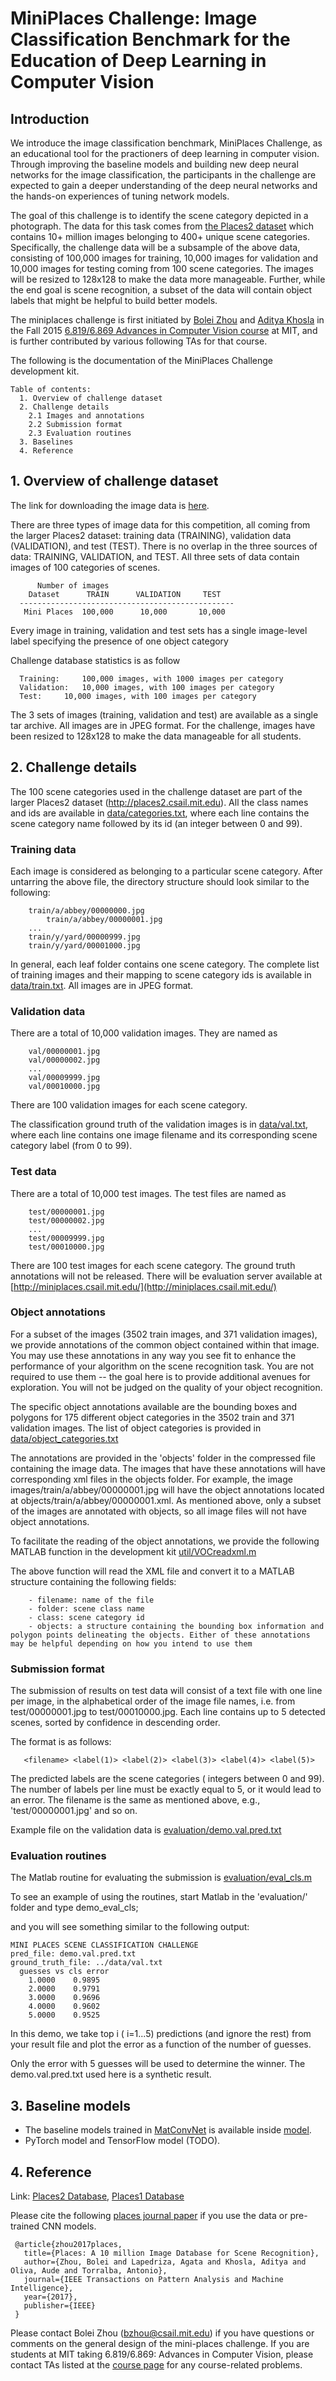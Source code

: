 # MiniPlaces Challenge: Image Classification Benchmark for the Education of Deep Learning in Computer Vision

## Introduction

We introduce the image classification benchmark, MiniPlaces Challenge, as an educational tool for the practioners of deep learning in computer vision. Through improving the baseline models and building new deep neural networks for the image classification, the participants in the challenge are expected to gain a deeper understanding of the deep neural networks and the hands-on experiences of tuning network models.

The goal of this challenge is to identify the scene category depicted in a photograph. The data for this task comes from [the Places2 dataset](http://places2.csail.mit.edu/) which contains 10+ million images belonging to 400+ unique scene categories. Specifically, the challenge data will be a subsample of the above data, consisting of 100,000 images for training, 10,000 images for validation and 10,000 images for testing coming from 100 scene categories. The images will be resized to 128x128 to make the data more manageable. Further, while the end goal is scene recognition, a subset of the data will contain object labels that might be helpful to build better models.

The miniplaces challenge is first initiated by [Bolei Zhou](http://people.csail.mit.edu/bzhou/) and [Aditya Khosla](http://people.csail.mit.edu/khosla/) in the Fall 2015 [6.819/6.869 Advances in Computer Vision course](http://6.869.csail.mit.edu/fa15/index.html) at MIT, and is further contributed by various following TAs for that course.

The following is the documentation of the MiniPlaces Challenge development kit.
```
Table of contents:
  1. Overview of challenge dataset
  2. Challenge details
    2.1 Images and annotations
    2.2 Submission format
    2.3 Evaluation routines
  3. Baselines
  4. Reference
```

## 1. Overview of challenge dataset

The link for downloading the image data is [here](http://miniplaces.csail.mit.edu/data/data.tar.gz).

There are three types of image data for this competition, all coming from the larger Places2 dataset: training data (TRAINING), validation data (VALIDATION), and test (TEST). There is no overlap in the three sources of data: TRAINING, VALIDATION, and TEST.  All three sets of data contain images of 100 categories of scenes.

```
      Number of images
    Dataset      TRAIN      VALIDATION     TEST
  ------------------------------------------------
   Mini Places  100,000      10,000       10,000
```
Every image in training, validation and test sets has a single image-level label specifying the presence of one object category

Challenge database statistics is as follow
```
  Training: 	100,000 images, with 1000 images per category
  Validation:	10,000 images, with 100 images per category
  Test:		10,000 images, with 100 images per category
```

The 3 sets of images (training, validation and test) are available as a single tar archive. All images are in JPEG format. For the challenge, images have been resized to 128x128 to make the data manageable for all students.

## 2. Challenge details

The 100 scene categories used in the challenge dataset are part of the larger Places2 dataset (http://places2.csail.mit.edu). All the class names and ids are available in [data/categories.txt](data/categories.txt), where each line contains the scene category name followed by its id (an integer between 0 and 99).

### Training data

Each image is considered as belonging to a particular scene category. After untarring the above file, the directory structure should look similar to the following:
```   
	train/a/abbey/00000000.jpg
     	train/a/abbey/00000001.jpg
	...
	train/y/yard/00000999.jpg      
	train/y/yard/00001000.jpg
```
In general, each leaf folder contains one scene category. The complete list of training images and their mapping to scene category ids is available in [data/train.txt](data/train.txt). All images are in JPEG format.

### Validation data

There are a total of 10,000 validation images. They are named as
```      
	val/00000001.jpg
	val/00000002.jpg
	...
	val/00009999.jpg
	val/00010000.jpg
```
There are 100 validation images for each scene category.

The classification ground truth of the validation images is in [data/val.txt](data/val.txt), where each line contains one image filename and its corresponding scene category label (from 0 to 99).

### Test data

There are a total of 10,000 test images. The test files are named as
```      
	test/00000001.jpg
	test/00000002.jpg
	...
	test/00009999.jpg
	test/00010000.jpg
```
There are 100 test images for each scene category. The ground truth annotations will not be released. There will be evaluation server available at [http://miniplaces.csail.mit.edu/](http://miniplaces.csail.mit.edu/)

### Object annotations

For a subset of the images (3502 train images, and 371 validation images), we provide annotations of the common object contained within that image. You may use these annotations in any way you see fit to enhance the performance of your algorithm on the scene recognition task. You are not required to use them -- the goal here is to provide additional avenues for exploration. You will not be judged on the quality of your object recognition.

The specific object annotations available are the bounding boxes and polygons for 175 different object categories in the 3502 train and 371 validation images. The list of object categories is provided in [data/object_categories.txt](data/object_categories.txt)

The annotations are provided in the 'objects' folder in the compressed file containing the image data. The images that have these annotations will have corresponding xml files in the objects folder. For example, the image
images/train/a/abbey/00000001.jpg will have the object annotations located at objects/train/a/abbey/00000001.xml. As mentioned above, only a subset of the images are annotated with objects, so all image files will not have object annotations.

To facilitate the reading of the object annotations, we provide the following MATLAB function in the development kit [util/VOCreadxml.m](util/VOCreadxml.m)

The above function will read the XML file and convert it to a MATLAB structure containing the following fields:
```
	- filename: name of the file
	- folder: scene class name
	- class: scene category id
	- objects: a structure containing the bounding box information and polygon points delineating the objects. Either of these annotations may be helpful depending on how you intend to use them
```

### Submission format

The submission of results on test data will consist of a text file with one line per image, in the alphabetical order of the image file names, i.e. from test/00000001.jpg to test/00010000.jpg. Each line contains up to 5 detected scenes, sorted by confidence in descending order. 

The format is as follows:
```
   <filename> <label(1)> <label(2)> <label(3)> <label(4)> <label(5)>
```
The predicted labels are the scene categories ( integers between 0 and
99).  The number of labels per line must be exactly equal to 5, or it
would lead to an error. The filename is the same as mentioned above,
e.g., 'test/00000001.jpg' and so on.

Example file on the validation data is [evaluation/demo.val.pred.txt](evaluation/demo.val.pred.txt)

### Evaluation routines

The Matlab routine for evaluating the submission is [evaluation/eval_cls.m](evaluation/eval_cls.m)

To see an example of using the routines, start Matlab
in the 'evaluation/' folder and type
       demo_eval_cls;

and you will see something similar to the following output:

```
MINI PLACES SCENE CLASSIFICATION CHALLENGE
pred_file: demo.val.pred.txt
ground_truth_file: ../data/val.txt
  guesses vs cls error
    1.0000    0.9895
    2.0000    0.9791
    3.0000    0.9696
    4.0000    0.9602
    5.0000    0.9525
```

In this demo, we take top i ( i=1...5) predictions (and ignore the rest) from your result file and plot the error as a function of the number of guesses. 

Only the error with 5 guesses will be used to determine the winner. The demo.val.pred.txt used here is a synthetic result.

## 3. Baseline models

* The baseline models trained in [MatConvNet](http://www.vlfeat.org/matconvnet/) is available inside [model](model).
* PyTorch model and TensorFlow model (TODO).

## 4. Reference 
Link: [Places2 Database](http://places2.csail.mit.edu), [Places1 Database](http://places.csail.mit.edu)

Please cite the following [places journal paper](http://places2.csail.mit.edu/PAMI_places.pdf) if you use the data or pre-trained CNN models.

```
 @article{zhou2017places,
   title={Places: A 10 million Image Database for Scene Recognition},
   author={Zhou, Bolei and Lapedriza, Agata and Khosla, Aditya and Oliva, Aude and Torralba, Antonio},
   journal={IEEE Transactions on Pattern Analysis and Machine Intelligence},
   year={2017},
   publisher={IEEE}
 }
```

Please contact Bolei Zhou (bzhou@csail.mit.edu) if you have questions or comments on the general design of the mini-places challenge. If you are students at MIT taking 6.819/6.869: Advances in Computer Vision, please contact TAs listed at the [course page](http://6.869.csail.mit.edu/) for any course-related problems.
